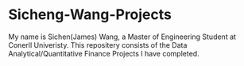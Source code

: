 # Sicheng-Wang-Projects

My name is Sichen(James) Wang, a Master of Engineering Student at Conerll Univeristy. This repositery consists of the Data Analytical/Quantitative Finance Projects I have completed. 
